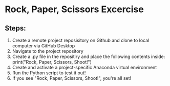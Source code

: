 # Rock, Paper, Scissors Excercise

## Steps:

1. Create a remote project reposisitory on Github and clone to local computer via GitHub Desktop
2. Navigate to the project repository
3. Create a .py file in the repositiry and place the following contents inside: print("Rock, Paper, Scissors, Shoot!")
4. Create and activate a project-specific Anaconda virtual environment
5. Run the Python script to test it out!
6. If you see "Rock, Paper, Scissors, Shoot!", you're all set!